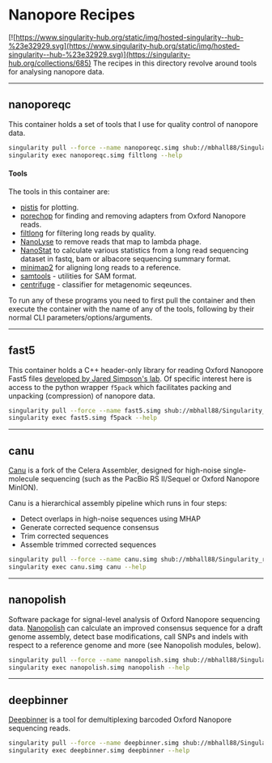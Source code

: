 # Nanopore Recipes
[![https://www.singularity-hub.org/static/img/hosted-singularity--hub-%23e32929.svg](https://www.singularity-hub.org/static/img/hosted-singularity--hub-%23e32929.svg)](https://singularity-hub.org/collections/685)
The recipes in this directory revolve around tools for analysing nanopore
data.

---

## nanoporeqc
This container holds a set of tools that I use for quality control of nanopore
data.

```sh
singularity pull --force --name nanoporeqc.simg shub://mbhall88/Singularity_recipes:nanoporeqc
singularity exec nanoporeqc.simg filtlong --help
```

#### Tools
The tools in this container are:
  * [pistis](https://github.com/mbhall88/pistis) for plotting.
  * [porechop](https://github.com/rrwick/Porechop) for finding and removing adapters from Oxford Nanopore reads.
  * [filtlong](https://github.com/rrwick/Filtlong) for filtering long reads by quality.
  * [NanoLyse](https://github.com/wdecoster/nanolyse) to remove reads that map to lambda phage.
  * [NanoStat](https://github.com/wdecoster/nanostat) to calculate various statistics from a long read sequencing dataset in fastq, bam or albacore sequencing summary format.
  * [minimap2](https://github.com/lh3/minimap2) for aligning long reads to a reference.
  * [samtools](http://www.htslib.org/doc/samtools.html) - utilities for SAM format.
  * [centrifuge](https://github.com/infphilo/centrifuge) - classifier for metagenomic seqeunces.

To run any of these programs you need to first pull the container and then
execute the container with the name of any of the tools, following by their
normal CLI parameters/options/arguments.

---

## fast5
This container holds a C++ header-only library for reading Oxford Nanopore Fast5
files [developed by Jared Simpson's lab](https://github.com/mateidavid/fast5).
Of specific interest here is access to the python wrapper `f5pack` which
facilitates packing and unpacking (compression) of nanopore data.

```sh
singularity pull --force --name fast5.simg shub://mbhall88/Singularity_recipes:fast5
singularity exec fast5.simg f5pack --help
```

---

## canu
[Canu](https://github.com/marbl/canu) is a fork of the Celera Assembler, designed for high-noise single-molecule sequencing (such as the PacBio RS II/Sequel or Oxford Nanopore MinION).

Canu is a hierarchical assembly pipeline which runs in four steps:

* Detect overlaps in high-noise sequences using MHAP
* Generate corrected sequence consensus
* Trim corrected sequences
* Assemble trimmed corrected sequences

```sh
singularity pull --force --name canu.simg shub://mbhall88/Singularity_recipes:canu
singularity exec canu.simg canu --help
```

---

## nanopolish
Software package for signal-level analysis of Oxford Nanopore sequencing data. [Nanopolish](https://github.com/jts/nanopolish) can calculate an improved consensus sequence for a draft genome assembly, detect base modifications, call SNPs and indels with respect to a reference genome and more (see Nanopolish modules, below).

```sh
singularity pull --force --name nanopolish.simg shub://mbhall88/Singularity_recipes:nanopolish
singularity exec nanopolish.simg nanopolish --help
```

---

## deepbinner
[Deepbinner](https://github.com/rrwick/Deepbinner) is a tool for demultiplexing barcoded Oxford Nanopore sequencing reads.

```sh
singularity pull --force --name deepbinner.simg shub://mbhall88/Singularity_recipes:deepbinner
singularity exec deepbinner.simg deepbinner --help
```
